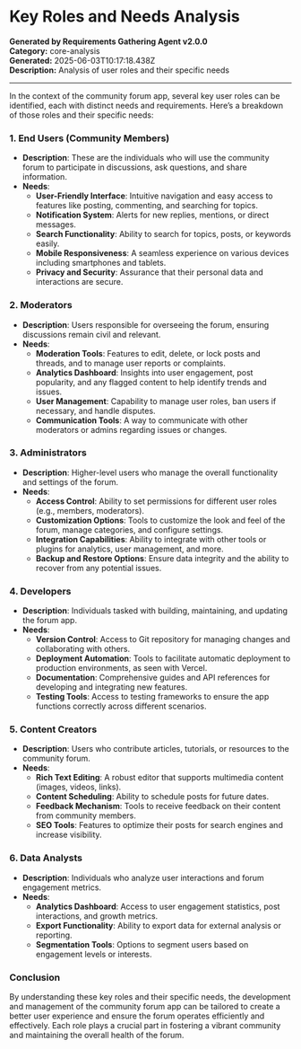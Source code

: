 # Key Roles and Needs Analysis

**Generated by Requirements Gathering Agent v2.0.0**  
**Category:** core-analysis  
**Generated:** 2025-06-03T10:17:18.438Z  
**Description:** Analysis of user roles and their specific needs

---

In the context of the community forum app, several key user roles can be identified, each with distinct needs and requirements. Here’s a breakdown of those roles and their specific needs:

### 1. **End Users (Community Members)**
   - **Description**: These are the individuals who will use the community forum to participate in discussions, ask questions, and share information.
   - **Needs**:
     - **User-Friendly Interface**: Intuitive navigation and easy access to features like posting, commenting, and searching for topics.
     - **Notification System**: Alerts for new replies, mentions, or direct messages.
     - **Search Functionality**: Ability to search for topics, posts, or keywords easily.
     - **Mobile Responsiveness**: A seamless experience on various devices including smartphones and tablets.
     - **Privacy and Security**: Assurance that their personal data and interactions are secure.

### 2. **Moderators**
   - **Description**: Users responsible for overseeing the forum, ensuring discussions remain civil and relevant.
   - **Needs**:
     - **Moderation Tools**: Features to edit, delete, or lock posts and threads, and to manage user reports or complaints.
     - **Analytics Dashboard**: Insights into user engagement, post popularity, and any flagged content to help identify trends and issues.
     - **User Management**: Capability to manage user roles, ban users if necessary, and handle disputes.
     - **Communication Tools**: A way to communicate with other moderators or admins regarding issues or changes.

### 3. **Administrators**
   - **Description**: Higher-level users who manage the overall functionality and settings of the forum.
   - **Needs**:
     - **Access Control**: Ability to set permissions for different user roles (e.g., members, moderators).
     - **Customization Options**: Tools to customize the look and feel of the forum, manage categories, and configure settings.
     - **Integration Capabilities**: Ability to integrate with other tools or plugins for analytics, user management, and more.
     - **Backup and Restore Options**: Ensure data integrity and the ability to recover from any potential issues.

### 4. **Developers**
   - **Description**: Individuals tasked with building, maintaining, and updating the forum app.
   - **Needs**:
     - **Version Control**: Access to Git repository for managing changes and collaborating with others.
     - **Deployment Automation**: Tools to facilitate automatic deployment to production environments, as seen with Vercel.
     - **Documentation**: Comprehensive guides and API references for developing and integrating new features.
     - **Testing Tools**: Access to testing frameworks to ensure the app functions correctly across different scenarios.

### 5. **Content Creators**
   - **Description**: Users who contribute articles, tutorials, or resources to the community forum.
   - **Needs**:
     - **Rich Text Editing**: A robust editor that supports multimedia content (images, videos, links).
     - **Content Scheduling**: Ability to schedule posts for future dates.
     - **Feedback Mechanism**: Tools to receive feedback on their content from community members.
     - **SEO Tools**: Features to optimize their posts for search engines and increase visibility.

### 6. **Data Analysts**
   - **Description**: Individuals who analyze user interactions and forum engagement metrics.
   - **Needs**:
     - **Analytics Dashboard**: Access to user engagement statistics, post interactions, and growth metrics.
     - **Export Functionality**: Ability to export data for external analysis or reporting.
     - **Segmentation Tools**: Options to segment users based on engagement levels or interests.

### Conclusion
By understanding these key roles and their specific needs, the development and management of the community forum app can be tailored to create a better user experience and ensure the forum operates efficiently and effectively. Each role plays a crucial part in fostering a vibrant community and maintaining the overall health of the forum.